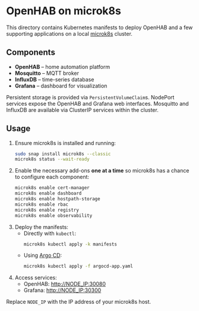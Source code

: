 # OpenHAB on microk8s

This directory contains Kubernetes manifests to deploy OpenHAB and a few
supporting applications on a local [microk8s](https://microk8s.io/) cluster.

## Components

- **OpenHAB** – home automation platform
- **Mosquitto** – MQTT broker
- **InfluxDB** – time-series database
- **Grafana** – dashboard for visualization

Persistent storage is provided via `PersistentVolumeClaim`s. NodePort services
expose the OpenHAB and Grafana web interfaces. Mosquitto and InfluxDB are
available via ClusterIP services within the cluster.

## Usage

1. Ensure microk8s is installed and running:
   ```bash
   sudo snap install microk8s --classic
   microk8s status --wait-ready
   ```
2. Enable the necessary add-ons **one at a time** so microk8s has a chance to
   configure each component:
   ```bash
   microk8s enable cert-manager
   microk8s enable dashboard
   microk8s enable hostpath-storage
   microk8s enable rbac
   microk8s enable registry
   microk8s enable observability
   ```
3. Deploy the manifests:
   * Directly with `kubectl`:
     ```bash
     microk8s kubectl apply -k manifests
     ```
   * Using [Argo CD](https://argo-cd.readthedocs.io/):
     ```bash
     microk8s kubectl apply -f argocd-app.yaml
     ```
4. Access services:
   - OpenHAB: <http://NODE_IP:30080>
   - Grafana: <http://NODE_IP:30300>

Replace `NODE_IP` with the IP address of your microk8s host.
